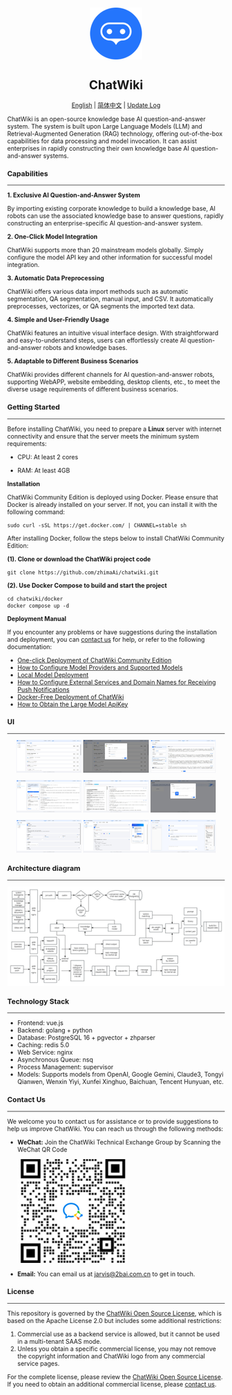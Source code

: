 <p align="center"><a href="https://Chatwiki.com/"><img src="./imgs/logo.svg" width="120" height="120" alt="logo"></a></p>

<h1 align="center">ChatWiki</h1>

<p align="center">
  <a href="./README_en.md">English</a> |
  <a href="./README.md">简体中文</a>  |
   <a href="./UpdateLog.md">Update Log</a>
</p>



ChatWiki is an open-source knowledge base AI question-and-answer system. The system is built upon Large Language
Models (LLM) and Retrieval-Augmented Generation (RAG) technology, offering out-of-the-box capabilities for data
processing and model invocation. It can assist enterprises in rapidly constructing their own knowledge base AI
question-and-answer systems.

### Capabilities

---

**1. Exclusive AI Question-and-Answer System**

By importing existing corporate knowledge to build a knowledge base, AI robots can use the associated knowledge base to
answer questions, rapidly constructing an enterprise-specific AI question-and-answer system.

**2. One-Click Model Integration**

ChatWiki supports more than 20 mainstream models globally. Simply configure the model API key and other information for
successful model integration.

**3. Automatic Data Preprocessing**

ChatWiki offers various data import methods such as automatic segmentation, QA segmentation, manual input, and CSV. It
automatically preprocesses, vectorizes, or QA segments the imported text data.

**4. Simple and User-Friendly Usage**

ChatWiki features an intuitive visual interface design. With straightforward and easy-to-understand steps, users can
effortlessly create AI question-and-answer robots and knowledge bases.

**5. Adaptable to Different Business Scenarios**

ChatWiki provides different channels for AI question-and-answer robots, supporting WebAPP, website embedding, desktop
clients, etc., to meet the diverse usage requirements of different
business scenarios.

### Getting Started

---

Before installing ChatWiki, you need to prepare a **Linux** server with internet connectivity and ensure that the server
meets the minimum system requirements:

- CPU: At least 2 cores

- RAM: At least 4GB

**Installation**

ChatWiki Community Edition is deployed using Docker. Please ensure that Docker is already installed on your server. If
not, you can install it with the following command:

~~~
sudo curl -sSL https://get.docker.com/ | CHANNEL=stable sh
~~~

After installing Docker, follow the steps below to install ChatWiki Community Edition:

**(1). Clone or download the ChatWiki project code**

```shell
git clone https://github.com/zhimaAi/chatwiki.git
```

**(2). Use Docker Compose to build and start the project**

```shell
cd chatwiki/docker
docker compose up -d
```

**Deployment Manual**

If you encounter any problems or have suggestions during the installation and deployment, you
can [contact us](#contact-us) for help, or refer to the following documentation:

- [One-click Deployment of ChatWiki Community Edition](https://www.yuque.com/zhimaxiaoshiwangluo/pggco1/wql8ekkylbwegbzo)
- [How to Configure Model Providers and Supported Models](https://www.yuque.com/zhimaxiaoshiwangluo/pggco1/pn79lkvl53bo0xxm)
- [Local Model Deployment](https://www.yuque.com/zhimaxiaoshiwangluo/pggco1/evmy0rr9gr2gp2i0)
- [How to Configure External Services and Domain Names for Receiving Push Notifications](https://www.yuque.com/zhimaxiaoshiwangluo/pggco1/nfk4slc95s4i8u4v)
- [Docker-Free Deployment of ChatWiki](https://www.yuque.com/zhimaxiaoshiwangluo/pggco1/klriercbhpy97o0g)
- [How to Obtain the Large Model ApiKey](https://www.yuque.com/zhimaxiaoshiwangluo/pggco1/lx3ho90skq95dpdq)

### UI

---

<p align="center">   <img src="./imgs/1.jpg" alt="1" width="30%" />   <img src="./imgs/2.jpg" alt="2" width="30%" />   <img src="./imgs/3.jpg" alt="3" width="30%" /> </p> <p align="center">   <img src="./imgs/4.jpg" alt="4" width="30%" />   <img src="./imgs/5.jpg" alt="5" width="30%" />   <img src="./imgs/6.jpg" alt="6" width="30%" /> </p> <p align="center">   <img src="./imgs/7.jpg" alt="7" width="30%" />   <img src="./imgs/8.jpg" alt="8" width="30%" />   <img src="./imgs/9.jpg" alt="9" width="30%" /> </p>

### Architecture diagram

---

![Architecture diagram](imgs/Architecture-diagram-en.jpg)

### Technology Stack

------

- Frontend: vue.js
- Backend: golang + python
- Database: PostgreSQL 16 + pgvector + zhparser
- Caching: redis 5.0
- Web Service: nginx
- Asynchronous Queue: nsq
- Process Management: supervisor
- Models: Supports models from OpenAI, Google Gemini, Claude3, Tongyi Qianwen, Wenxin Yiyi, Xunfei Xinghuo, Baichuan,
  Tencent Hunyuan, etc.

<h3>Contact Us <a name="contact-us"></a></h3>

---

We welcome you to contact us for assistance or to provide suggestions to help us improve ChatWiki. You can reach us
through the following methods:

- **WeChat:** Join the ChatWiki Technical Exchange Group by Scanning the WeChat QR Code

  <img src="./imgs/contact-us.png" alt="">

- **Email:** You can email us at jarvis@2bai.com.cn to get in touch.

### License

---

This repository is governed by
the [ChatWiki Open Source License](https://github.com/zhimaAi/chatwiki/blob/main/LICENSE), which is based on the Apache
License 2.0 but includes some additional restrictions:

1. Commercial use as a backend service is allowed, but it cannot be used in a multi-tenant SAAS mode.
2. Unless you obtain a specific commercial license, you may not remove the copyright information and ChatWiki logo from
   any commercial service pages.

For the complete license, please review
the [ChatWiki Open Source License](https://github.com/zhimaAi/chatwiki/blob/main/LICENSE). If you need to obtain an
additional commercial license, please [contact us](#contact-us). 


